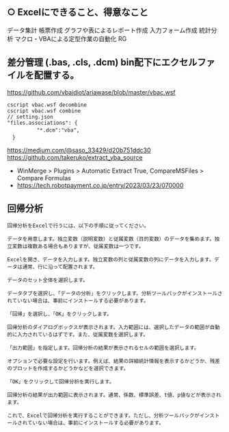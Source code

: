 ## ○ Excelにできること、得意なこと	
データ集計
帳票作成
グラフや表によるレポート作成
入力フォーム作成
統計分析
マクロ・VBAによる定型作業の自動化
RG

## 差分管理 (.bas, .cls, .dcm) bin配下にエクセルファイルを配置する。
https://github.com/vbaidiot/ariawase/blob/master/vbac.wsf
```
cscript vbac.wsf decombine
cscript vbac.wsf combine
// setting.json
"files.associations": {
　        "*.dcm":"vba",
　}
```
https://medium.com/@saso_33429/d20b751ddc30
https://github.com/takeruko/extract_vba_source

- WinMerge > Plugins > Automatic Extract True, CompareMSFiles > Compare Formulas
- https://tech.robotpayment.co.jp/entry/2023/03/23/070000

## 回帰分析
```
回帰分析をExcelで行うには、以下の手順に従ってください。

データを用意します。独立変数（説明変数）と従属変数（目的変数）のデータを集めます。独立変数は複数ある場合もありますが、従属変数は一つです。

Excelを開き、データを入力します。独立変数の列と従属変数の列にデータを入力します。データは通常、行に沿って配置されます。

データのセット全体を選択します。

データタブを選択し、「データの分析」をクリックします。分析ツールパックがインストールされていない場合は、事前にインストールする必要があります。

「回帰」を選択し、「OK」をクリックします。

回帰分析のダイアログボックスが表示されます。入力範囲には、選択したデータの範囲が自動的に入力されているはずです。また、従属変数を選択します。

「出力範囲」を指定します。回帰分析の結果が表示されるセルの範囲を選択します。

オプションで必要な設定を行います。例えば、結果の詳細統計情報を表示するかどうか、残差のプロットを作成するかどうかなどを選択できます。

「OK」をクリックして回帰分析を実行します。

回帰分析の結果が出力範囲に表示されます。通常、係数、標準誤差、t値、p値などが表示されます。

これで、Excelで回帰分析を実行することができます。ただし、分析ツールパックがインストールされていない場合は、事前にインストールする必要があります。
```